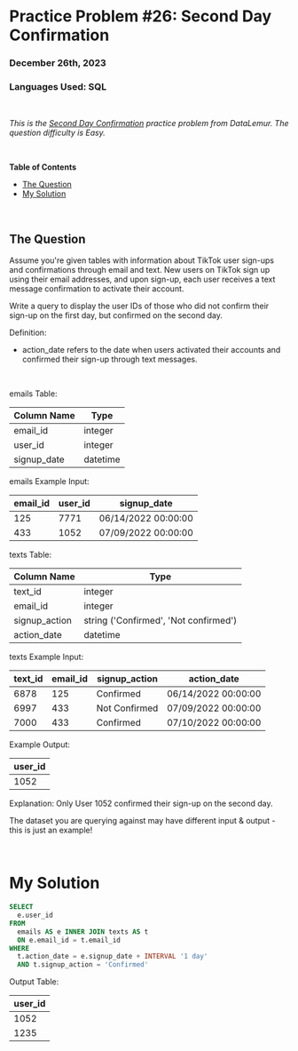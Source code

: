 # **Practice Problem #26: Second Day Confirmation**
### December 26th, 2023
### Languages Used: SQL

<br>

*This is the [Second Day Confirmation](https://datalemur.com/questions/second-day-confirmation) practice problem from DataLemur. The question difficulty is Easy.*

<br>

**Table of Contents**

-   [The Question](#the-question)
-   [My Solution](#my-solution)
  
<br>

## The Question

Assume you're given tables with information about TikTok user sign-ups and confirmations through email and text. New users on TikTok sign up using their email addresses, and upon sign-up, each user receives a text message confirmation to activate their account.

Write a query to display the user IDs of those who did not confirm their sign-up on the first day, but confirmed on the second day.

Definition:

- action_date refers to the date when users activated their accounts and confirmed their sign-up through text messages.

<br>

emails Table:

| Column Name     | Type     |
| --------------- | -------- |
| email_id        | integer  |
| user_id         | integer  |
| signup_date     | datetime |


emails Example Input:

| email_id     | user_id     | signup_date         |
| ------------ | ----------- | ------------------- |
| 125          | 7771        | 06/14/2022 00:00:00 |
| 433          | 1052        | 07/09/2022 00:00:00 |


texts Table:

| Column Name     | Type                                  |
| --------------- | ------------------------------------- |
| text_id         | integer                               |
| email_id        | integer                               |
| signup_action   | string ('Confirmed', 'Not confirmed') |
| action_date     | datetime                              |

texts Example Input:

| text_id     | email_id     | signup_action     | action_date         |
| ----------- | ------------ | ----------------- | ------------------- |
| 6878        | 125          | Confirmed         | 06/14/2022 00:00:00 |
| 6997        | 433          | Not Confirmed     | 07/09/2022 00:00:00 |
| 7000        | 433          | Confirmed         | 07/10/2022 00:00:00 |

Example Output:

| user_id     |
| ----------- |
| 1052        |

Explanation:
Only User 1052 confirmed their sign-up on the second day.

The dataset you are querying against may have different input & output - this is just an example!

<br>

# My Solution

``` SQL
SELECT 
  e.user_id
FROM 
  emails AS e INNER JOIN texts AS t
  ON e.email_id = t.email_id
WHERE
  t.action_date = e.signup_date + INTERVAL '1 day'
  AND t.signup_action = 'Confirmed'
```

Output Table:

| user_id |
| ------- |
| 1052    |
| 1235    |
